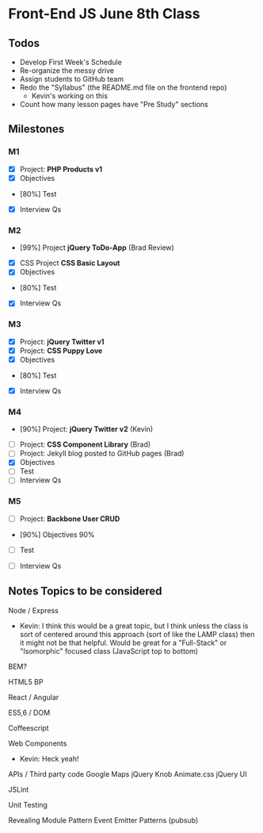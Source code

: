 # Front-End JS June 8th Class

## Todos

- Develop First Week's Schedule
- Re-organize the messy drive
- Assign students to GitHub team
- Redo the "Syllabus" (the README.md file on the frontend repo)
    - Kevin's working on this
- Count how many lesson pages have "Pre Study" sections

## Milestones

### M1
- [x] Project: **PHP Products v1**
- [x] Objectives
- [80%] Test
- [x] Interview Qs

### M2
- [99%] Project **jQuery ToDo-App** (Brad Review)
- [x] CSS Project **CSS Basic Layout**
- [x] Objectives
- [80%] Test
- [x] Interview Qs

### M3
- [x] Project: **jQuery Twitter v1**
- [x] Project: **CSS Puppy Love**
- [x] Objectives
- [80%] Test
- [x] Interview Qs

### M4
- [90%] Project: **jQuery Twitter v2** (Kevin)
- [ ] Project: **CSS Component Library** (Brad)
- [ ] Project: Jekyll blog posted to GitHub pages (Brad)
- [x] Objectives
- [ ] Test
- [ ] Interview Qs

### M5
- [ ] Project: **Backbone User CRUD**
- [90%] Objectives 90%
- [ ] Test
- [ ] Interview Qs





## Notes Topics to be considered

Node / Express
- Kevin: I think this would be a great topic, but I think unless the class is sort of centered around this approach (sort of like the LAMP class) then it might not be that helpful. Would be great for a "Full-Stack" or "Isomorphic" focused class (JavaScript top to bottom)



BEM?

HTML5 BP


React / Angular

ES5,6 / DOM

Coffeescript

Web Components
- Kevin: Heck yeah!

APIs / Third party code
    Google Maps
    jQuery Knob
    Animate.css
    jQuery UI

JSLint

Unit Testing

Revealing Module Pattern
Event Emitter Patterns (pubsub)
